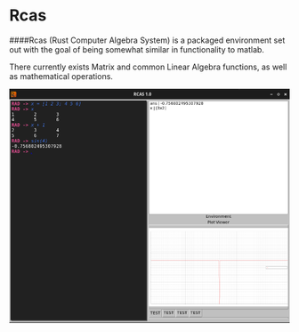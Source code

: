 # Rcas

####Rcas (Rust Computer Algebra System) is a packaged environment set out with the goal of being somewhat similar in functionality to matlab.

There currently exists Matrix and common Linear Algebra functions, as well as mathematical operations.

![image Rcas_image](./media/Rcas_Image.png)
